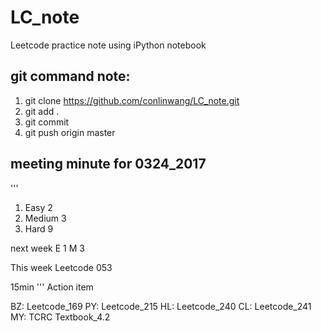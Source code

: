 # LC_note
Leetcode practice note using iPython notebook

## git command note:
1. git clone https://github.com/conlinwang/LC_note.git
2. git add .
3. git commit
4. git push origin master

## meeting minute for 0324_2017
'''
1. Easy   2
2. Medium 3
3. Hard   9

next week 
E 1
M 3

This week
Leetcode 053

15min 
'''
Action item

BZ: Leetcode_169
PY: Leetcode_215
HL: Leetcode_240
CL: Leetcode_241
MY: TCRC Textbook_4.2